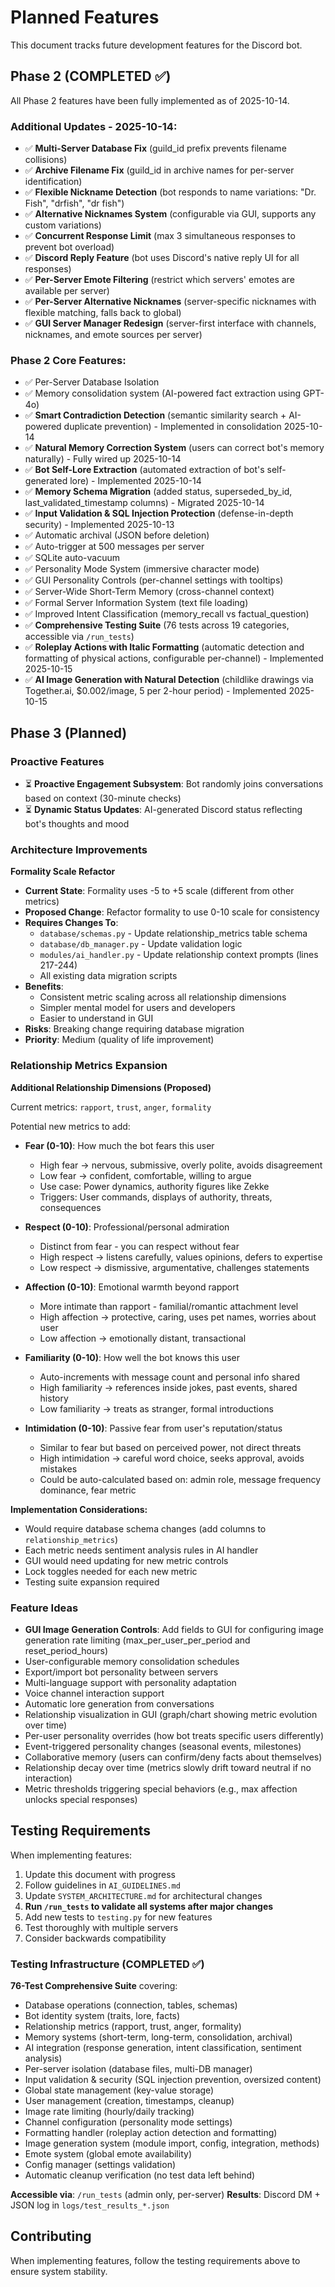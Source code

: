 # Planned Features

This document tracks future development features for the Discord bot.

## Phase 2 (COMPLETED ✅)

All Phase 2 features have been fully implemented as of 2025-10-14.

### Additional Updates - 2025-10-14:

- ✅ **Multi-Server Database Fix** (guild_id prefix prevents filename collisions)
- ✅ **Archive Filename Fix** (guild_id in archive names for per-server identification)
- ✅ **Flexible Nickname Detection** (bot responds to name variations: "Dr. Fish", "drfish", "dr fish")
- ✅ **Alternative Nicknames System** (configurable via GUI, supports any custom variations)
- ✅ **Concurrent Response Limit** (max 3 simultaneous responses to prevent bot overload)
- ✅ **Discord Reply Feature** (bot uses Discord's native reply UI for all responses)
- ✅ **Per-Server Emote Filtering** (restrict which servers' emotes are available per server)
- ✅ **Per-Server Alternative Nicknames** (server-specific nicknames with flexible matching, falls back to global)
- ✅ **GUI Server Manager Redesign** (server-first interface with channels, nicknames, and emote sources per server)

###  Phase 2 Core Features:

- ✅ Per-Server Database Isolation
- ✅ Memory consolidation system (AI-powered fact extraction using GPT-4o)
- ✅ **Smart Contradiction Detection** (semantic similarity search + AI-powered duplicate prevention) - Implemented in consolidation 2025-10-14
- ✅ **Natural Memory Correction System** (users can correct bot's memory naturally) - Fully wired up 2025-10-14
- ✅ **Bot Self-Lore Extraction** (automated extraction of bot's self-generated lore) - Implemented 2025-10-14
- ✅ **Memory Schema Migration** (added status, superseded_by_id, last_validated_timestamp columns) - Migrated 2025-10-14
- ✅ **Input Validation & SQL Injection Protection** (defense-in-depth security) - Implemented 2025-10-13
- ✅ Automatic archival (JSON before deletion)
- ✅ Auto-trigger at 500 messages per server
- ✅ SQLite auto-vacuum
- ✅ Personality Mode System (immersive character mode)
- ✅ GUI Personality Controls (per-channel settings with tooltips)
- ✅ Server-Wide Short-Term Memory (cross-channel context)
- ✅ Formal Server Information System (text file loading)
- ✅ Improved Intent Classification (memory_recall vs factual_question)
- ✅ **Comprehensive Testing Suite** (76 tests across 19 categories, accessible via `/run_tests`)
- ✅ **Roleplay Actions with Italic Formatting** (automatic detection and formatting of physical actions, configurable per-channel) - Implemented 2025-10-15
- ✅ **AI Image Generation with Natural Detection** (childlike drawings via Together.ai, $0.002/image, 5 per 2-hour period) - Implemented 2025-10-15

## Phase 3 (Planned)

### Proactive Features
- ⏳ **Proactive Engagement Subsystem**: Bot randomly joins conversations based on context (30-minute checks)
- ⏳ **Dynamic Status Updates**: AI-generated Discord status reflecting bot's thoughts and mood

### Architecture Improvements

**Formality Scale Refactor**
- **Current State**: Formality uses -5 to +5 scale (different from other metrics)
- **Proposed Change**: Refactor formality to use 0-10 scale for consistency
- **Requires Changes To**:
  - `database/schemas.py` - Update relationship_metrics table schema
  - `database/db_manager.py` - Update validation logic
  - `modules/ai_handler.py` - Update relationship context prompts (lines 217-244)
  - All existing data migration scripts
- **Benefits**:
  - Consistent metric scaling across all relationship dimensions
  - Simpler mental model for users and developers
  - Easier to understand in GUI
- **Risks**: Breaking change requiring database migration
- **Priority**: Medium (quality of life improvement)

### Relationship Metrics Expansion

**Additional Relationship Dimensions (Proposed)**

Current metrics: `rapport`, `trust`, `anger`, `formality`

Potential new metrics to add:
- **Fear (0-10)**: How much the bot fears this user
  - High fear → nervous, submissive, overly polite, avoids disagreement
  - Low fear → confident, comfortable, willing to argue
  - Use case: Power dynamics, authority figures like Zekke
  - Triggers: User commands, displays of authority, threats, consequences

- **Respect (0-10)**: Professional/personal admiration
  - Distinct from fear - you can respect without fear
  - High respect → listens carefully, values opinions, defers to expertise
  - Low respect → dismissive, argumentative, challenges statements

- **Affection (0-10)**: Emotional warmth beyond rapport
  - More intimate than rapport - familial/romantic attachment level
  - High affection → protective, caring, uses pet names, worries about user
  - Low affection → emotionally distant, transactional

- **Familiarity (0-10)**: How well the bot knows this user
  - Auto-increments with message count and personal info shared
  - High familiarity → references inside jokes, past events, shared history
  - Low familiarity → treats as stranger, formal introductions

- **Intimidation (0-10)**: Passive fear from user's reputation/status
  - Similar to fear but based on perceived power, not direct threats
  - High intimidation → careful word choice, seeks approval, avoids mistakes
  - Could be auto-calculated based on: admin role, message frequency dominance, fear metric

**Implementation Considerations:**
- Would require database schema changes (add columns to `relationship_metrics`)
- Each metric needs sentiment analysis rules in AI handler
- GUI would need updating for new metric controls
- Lock toggles needed for each new metric
- Testing suite expansion required

### Feature Ideas

- **GUI Image Generation Controls**: Add fields to GUI for configuring image generation rate limiting (max_per_user_per_period and reset_period_hours)
- User-configurable memory consolidation schedules
- Export/import bot personality between servers
- Multi-language support with personality adaptation
- Voice channel interaction support
- Automatic lore generation from conversations
- Relationship visualization in GUI (graph/chart showing metric evolution over time)
- Per-user personality overrides (how bot treats specific users differently)
- Event-triggered personality changes (seasonal events, milestones)
- Collaborative memory (users can confirm/deny facts about themselves)
- Relationship decay over time (metrics slowly drift toward neutral if no interaction)
- Metric thresholds triggering special behaviors (e.g., max affection unlocks special responses)

## Testing Requirements

When implementing features:
1. Update this document with progress
2. Follow guidelines in `AI_GUIDELINES.md`
3. Update `SYSTEM_ARCHITECTURE.md` for architectural changes
4. **Run `/run_tests` to validate all systems after major changes**
5. Add new tests to `testing.py` for new features
6. Test thoroughly with multiple servers
7. Consider backwards compatibility

### Testing Infrastructure (COMPLETED ✅)

**76-Test Comprehensive Suite** covering:
- Database operations (connection, tables, schemas)
- Bot identity system (traits, lore, facts)
- Relationship metrics (rapport, trust, anger, formality)
- Memory systems (short-term, long-term, consolidation, archival)
- AI integration (response generation, intent classification, sentiment analysis)
- Per-server isolation (database files, multi-DB manager)
- Input validation & security (SQL injection prevention, oversized content)
- Global state management (key-value storage)
- User management (creation, timestamps, cleanup)
- Image rate limiting (hourly/daily tracking)
- Channel configuration (personality mode settings)
- Formatting handler (roleplay action detection and formatting)
- Image generation system (module import, config, integration, methods)
- Emote system (global emote availability)
- Config manager (settings validation)
- Automatic cleanup verification (no test data left behind)

**Accessible via**: `/run_tests` (admin only, per-server)
**Results**: Discord DM + JSON log in `logs/test_results_*.json`

## Contributing

When implementing features, follow the testing requirements above to ensure system stability.
